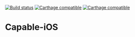 [![Build status](https://build.appcenter.ms/v0.1/apps/7cace176-fcf4-4de3-92fc-1d011c82d45b/branches/develop/badge)](https://appcenter.ms)
[![Carthage compatible](https://img.shields.io/badge/Carthage-compatible-4BC51D.svg)](https://github.com/Carthage/Carthage)
[![Carthage compatible](https://img.shields.io/cocoapods/v/Capable.svg)](https://cocoapods.org/pods/Capable)

# Capable-iOS